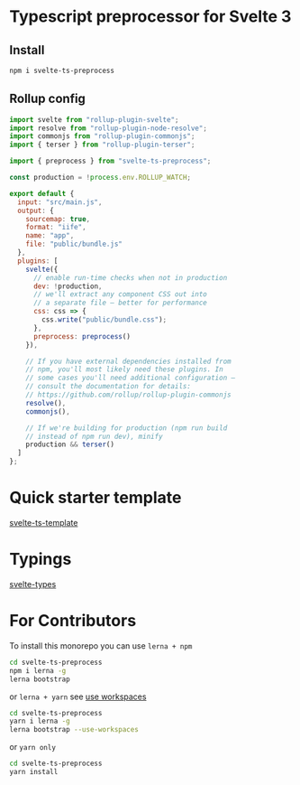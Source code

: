 # Typescript preprocessor for Svelte 3

## Install

```bash
npm i svelte-ts-preprocess
```

## Rollup config

```javascript
import svelte from "rollup-plugin-svelte";
import resolve from "rollup-plugin-node-resolve";
import commonjs from "rollup-plugin-commonjs";
import { terser } from "rollup-plugin-terser";

import { preprocess } from "svelte-ts-preprocess";

const production = !process.env.ROLLUP_WATCH;

export default {
  input: "src/main.js",
  output: {
    sourcemap: true,
    format: "iife",
    name: "app",
    file: "public/bundle.js"
  },
  plugins: [
    svelte({
      // enable run-time checks when not in production
      dev: !production,
      // we'll extract any component CSS out into
      // a separate file — better for performance
      css: css => {
        css.write("public/bundle.css");
      },
      preprocess: preprocess()
    }),

    // If you have external dependencies installed from
    // npm, you'll most likely need these plugins. In
    // some cases you'll need additional configuration —
    // consult the documentation for details:
    // https://github.com/rollup/rollup-plugin-commonjs
    resolve(),
    commonjs(),

    // If we're building for production (npm run build
    // instead of npm run dev), minify
    production && terser()
  ]
};
```

# Quick starter template

[svelte-ts-template](https://github.com/pyoner/svelte-ts-template)

# Typings

[svelte-types](https://github.com/pyoner/svelte-types)

# For Contributors

To install this monorepo you can use `lerna + npm`
```bash
cd svelte-ts-preprocess
npm i lerna -g
lerna bootstrap
```

or `lerna + yarn` see [use workspaces](https://github.com/lerna/lerna/tree/master/commands/bootstrap#--use-workspaces)
```bash
cd svelte-ts-preprocess
yarn i lerna -g
lerna bootstrap --use-workspaces
```

or `yarn only`
```bash
cd svelte-ts-preprocess
yarn install
```
